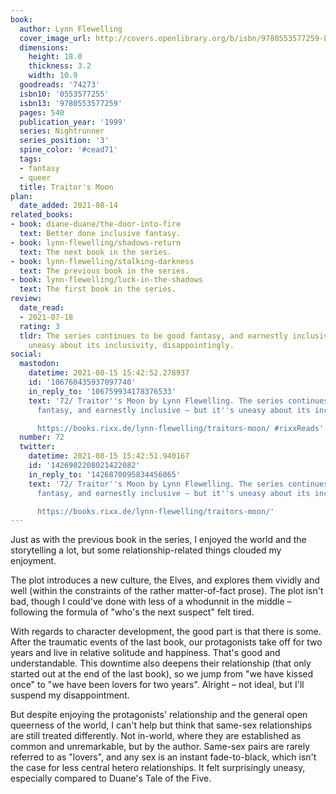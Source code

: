 ```yaml
---
book:
  author: Lynn Flewelling
  cover_image_url: http://covers.openlibrary.org/b/isbn/9780553577259-L.jpg
  dimensions:
    height: 18.0
    thickness: 3.2
    width: 10.9
  goodreads: '74273'
  isbn10: '0553577255'
  isbn13: '9780553577259'
  pages: 540
  publication_year: '1999'
  series: Nightrunner
  series_position: '3'
  spine_color: '#cead71'
  tags:
  - fantasy
  - queer
  title: Traitor's Moon
plan:
  date_added: 2021-08-14
related_books:
- book: diane-duane/the-door-into-fire
  text: Better done inclusive fantasy.
- book: lynn-flewelling/shadows-return
  text: The next book in the series.
- book: lynn-flewelling/stalking-darkness
  text: The previous book in the series.
- book: lynn-flewelling/luck-in-the-shadows
  text: The first book in the series.
review:
  date_read:
  - 2021-07-18
  rating: 3
  tldr: The series continues to be good fantasy, and earnestly inclusive – but it's
    uneasy about its inclusivity, disappointingly.
social:
  mastodon:
    datetime: 2021-08-15 15:42:52.278937
    id: '106760435937097740'
    in_reply_to: '106759934178376533'
    text: '72/ Traitor''s Moon by Lynn Flewelling. The series continues to be good
      fantasy, and earnestly inclusive – but it''s uneasy about its inclusivity, disappointingly.

      https://books.rixx.de/lynn-flewelling/traitors-moon/ #rixxReads'
  number: 72
  twitter:
    datetime: 2021-08-15 15:42:51.940167
    id: '1426902208021422082'
    in_reply_to: '1426870095834456065'
    text: '72/ Traitor''s Moon by Lynn Flewelling. The series continues to be good
      fantasy, and earnestly inclusive – but it''s uneasy about its inclusivity, disappointingly.

      https://books.rixx.de/lynn-flewelling/traitors-moon/'
---
```


Just as with the previous book in the series, I enjoyed the world and the storytelling a lot, but some
relationship-related things clouded my enjoyment.

The plot introduces a new culture, the Elves, and explores them vividly and well (within the constraints of the rather
matter-of-fact prose). The plot isn't bad, though I could've done with less of a whodunnit in the middle – following the
formula of "who's the next suspect" felt tired.

With regards to character development, the good part is that there is some. After the traumatic events of the last book,
our protagonists take off for two years and live in relative solitude and happiness. That's good and understandable.
This downtime also deepens their relationship (that only started out at the end of the last book), so we jump from "we
have kissed once" to "we have been lovers for two years". Alright – not ideal, but I'll suspend my disappointment.

But despite enjoying the protagonists' relationship and the general open queerness of the world, I can't help but think
that same-sex relationships are still treated differently. Not in-world, where they are established as common and
unremarkable, but by the author. Same-sex pairs are rarely referred to as "lovers", and any sex is an instant
fade-to-black, which isn't the case for less central hetero relationships. It felt surprisingly uneasy, especially
compared to Duane's Tale of the Five.
